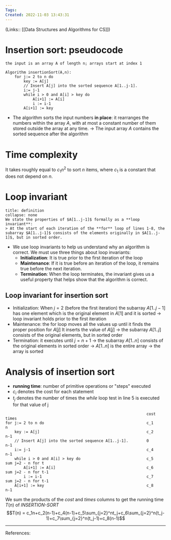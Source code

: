 ```yaml
---
Tags: 
Created: 2022-11-03 13:43:31
---
```

(Links:: [[Data Structures and Algorithms for CS]])
# Insertion sort: pseudocode
```
the input is an array A of length n; arrays start at index 1

Algorithm insertionSort(A,n):
	for j:= 2 to n do
		key := A[j]
		// Insert A[j] into the sorted sequence A[1..j-1].
		i:= j-1
		while i > 0 and A[i] > key do
			A[i+1] := A[i]
			i := i-1
		A[i+1] := key
```
- The algorithm sorts the input numbers **in place**: it rearranges the numbers within the array $A$, with at most a constant number of them stored outside the array at any time. -> The input array $A$ contains the sorted sequence after the algorithm
# Time complexity
It takes roughly equal to $c_1n^2$ to sort $n$ items, where $c_1$ is a constant that does not depend on $n$.
# **Loop invariant**
```ad-important
title: definition
collapse: none
We state the properties of $A[1..j-1]$ formally as a **loop invariant**:
> At the start of each iteration of the **for** loop of lines 1-8, the subarray $A[1..j-1]$ consists of the elements originally in $A[1..j-1]$, but in sorted order.
```
- We use loop invariants to help us understand why an algorithm is correct. We must use three things about loop invariants:
	- **Initialization**: It is true prior to the first iteration of the loop
	- **Maintenance**: If it is true before an iteration of the loop, it remains true before the next iteration.
	- **Termination**: When the loop terminates, the invariant gives us a useful property that helps show that the algorithm is correct. 
	
## Loop invariant for insertion sort
- Initialization: When $j = 2$ (before the first iteration) the subarray $A[1..j-1]$ has one element which is the original element in $A[1]$ and it is sorted
  -> loop invariant holds prior to the first iteration
- Maintenance: the for loop moves all the values up until it finds the proper position for $A[j]$ 
  It inserts the value of $A[j]$
  -> the subarray $A[1..j]$ consists of the original elements, but in sorted order
- Termination: it executes until $j = n + 1$ -> the subarray $A[1..n]$ consists of the original elements in sorted order -> $A[1..n]$ is the entire array -> the array is sorted
# Analysis of insertion sort
- **running time**: number of primitive operations or "steps" executed
- $c_i$ denotes the cost for each statement
- $t_j$ denotes the number of times the *while* loop  test in line 5 is executed for that value of j
```
                                                              cost    times
for j:= 2 to n do                                             c_1     n
	key := A[j]                                               c_2     n-1
	// Insert A[j] into the sorted sequence A[1..j-1].        0       n-1
	i:= j-1                                                   c_4     n-1
	while i > 0 and A[i] > key do                             c_5     sum j=2 - n for t 
		A[i+1] := A[i]                                        c_6     sum j=2 - n for t-1
		i := i-1                                              c_7     sum j=2 - n for t-1
	A[i+1] := key                                             c_8     n-1
```
We sum the products of the *cost* and *times* columns to get the running time $T(n)$ of *INSERTION-SORT*
$$T(n) = c_1n+c_2(n-1)+c_4(n-1)+c_5\sum_{j=2}^nt_j+c_6\sum_{j=2}^n(t_j-1)+c_7\sum_{j=2}^n(t_j-1)+c_8(n-1)$$

---
References: